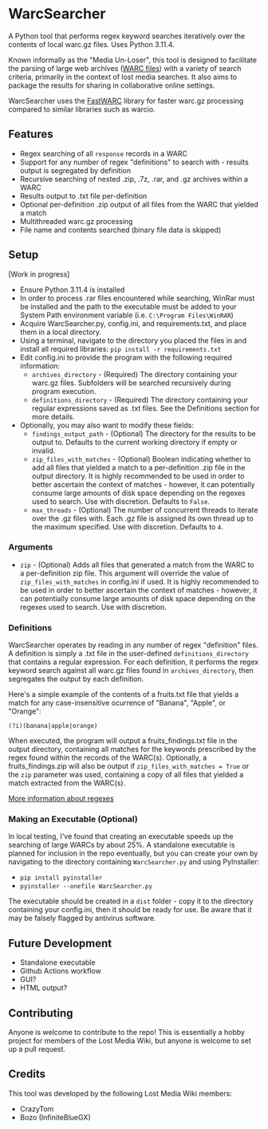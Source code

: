 # WarcSearcher
A Python tool that performs regex keyword searches iteratively over the contents of local warc.gz files. Uses Python 3.11.4.

Known informally as the "Media Un-Loser", this tool is designed to facilitate the parsing of large web archives ([WARC files](https://iipc.github.io/warc-specifications/specifications/warc-format/warc-1.1/)) with a variety of search criteria, primarily in the context of lost media searches. It also aims to package the results for sharing in collaborative online settings.

WarcSearcher uses the [FastWARC](https://resiliparse.chatnoir.eu/en/latest/man/fastwarc.html) library for faster warc.gz processing compared to similar libraries such as warcio.

## Features

* Regex searching of all `response` records in a WARC
* Support for any number of regex "definitions" to search with - results output is segregated by definition
* Recursive searching of nested .zip, .7z, .rar, and .gz archives within a WARC
* Results output to .txt file per-definition
* Optional per-definition .zip output of all files from the WARC that yielded a match
* Multithreaded warc.gz processing
* File name and contents searched (binary file data is skipped)

## Setup

[Work in progress]

* Ensure Python 3.11.4 is installed
* In order to process .rar files encountered while searching, WinRar must be installed and the path to the executable must be added to your System Path environment variable (i.e. `C:\Program Files\WinRAR`)
* Acquire WarcSearcher.py, config.ini, and requirements.txt, and place them in a local directory.
* Using a terminal, navigate to the directory you placed the files in and install all required libraries: `pip install -r requirements.txt`
* Edit config.ini to provide the program with the following required information:
  * `archives_directory` - (Required) The directory containing your warc.gz files. Subfolders will be searched recursively during program execution.
  * `definitions_directory` - (Required) The directory containing your regular expressions saved as .txt files. See the Definitions section for more details.
* Optionally, you may also want to modify these fields:
  * `findings_output_path` - (Optional) The directory for the results to be output to. Defaults to the current working directory if empty or invalid.
  * `zip_files_with_matches` - (Optional) Boolean indicating whether to add all files that yielded a match to a per-definition .zip file in the output directory. It is highly recommended to be used in order to better ascertain the context of matches - however, it can potentially consume large amounts of disk space depending on the regexes used to search. Use with discretion. Defaults to `False`.
  * `max_threads` - (Optional) The number of concurrent threads to iterate over the .gz files with. Each .gz file is assigned its own thread up to the maximum specified. Use with discretion. Defaults to `4`.


### Arguments
* `zip` - (Optional) Adds all files that generated a match from the WARC to a per-definition zip file. This argument will override the value of `zip_files_with_matches` in config.ini if used. It is highly recommended to be used in order to better ascertain the context of matches - however, it can potentially consume large amounts of disk space depending on the regexes used to search. Use with discretion. 


### Definitions

WarcSearcher operates by reading in any number of regex "definition" files. A definition is simply a .txt file in the user-defined `definitions_directory` that contains a regular expression. 
For each definition, it performs the regex keyword search against all warc.gz files found in `archives_directory`, then segregates the output by each definition. 

Here's a simple example of the contents of a fruits.txt file that yields a match for any case-insensitive ocurrence of "Banana", "Apple", or "Orange":

`(?i)(banana|apple|orange)`

When executed, the program will output a fruits_findings.txt file in the output directory, containing all matches for the keywords prescribed by the regex found within the records of the WARC(s). Optionally, a fruits_findings.zip will also be output if `zip_files_with_matches = True` or the `zip` parameter was used, containing a copy of all files that yielded a match extracted from the WARC(s).

[More information about regexes](https://regextutorial.org/)


### Making an Executable (Optional)

In local testing, I've found that creating an executable speeds up the searching of large WARCs by about 25%. A standalone executable is planned for inclusion in the repo eventually, but you can create your own by navigating to the directory containing `WarcSearcher.py` and using PyInstaller:

* `pip install pyinstaller`
* `pyinstaller --onefile WarcSearcher.py`

The executable should be created in a `dist` folder - copy it to the directory containing your config.ini, then it should be ready for use. Be aware that it may be falsely flagged by antivirus software.

## Future Development
* Standalone executable
* Github Actions workflow
* GUI?
* HTML output?


## Contributing

Anyone is welcome to contribute to the repo! This is essentially a hobby project for members of the Lost Media Wiki, but anyone is welcome to set up a pull request.

## Credits
This tool was developed by the following Lost Media Wiki members:
* CrazyTom
* Bozo (InfiniteBlueGX)
